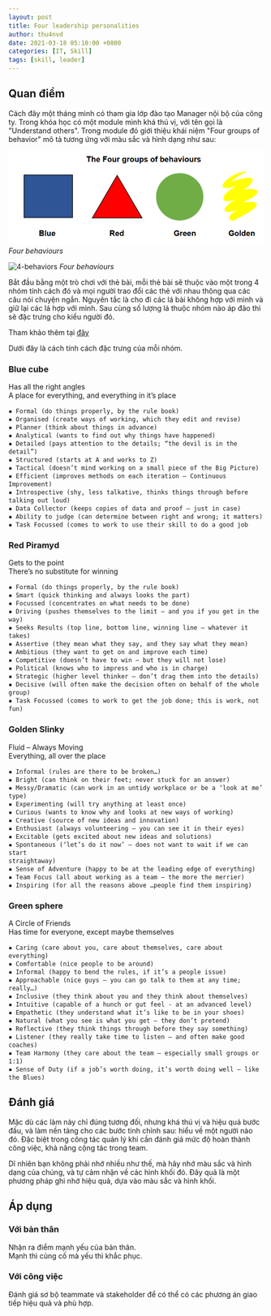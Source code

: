 ```yaml
---
layout: post
title: Four leadership personalities
author: thu4nvd
date: 2021-03-18 05:10:00 +0800
categories: [IT, Skill]
tags: [skill, leader]
---
```


## Quan điểm

Cách đây một tháng mình có tham gia lớp đào tạo Manager nội bộ của công ty. Trong khóa học có một module mình khá thú vị, với tên gọi là "Understand others". Trong module đó giới thiệu khái niệm "Four groups of behavior" mô tả tương ứng với màu sắc và hình dạng như sau:

![4-behaviors](/assets/img/4behaviors.png)
_Four behaviours_

![4-behaviors](https://photos.google.com/search/_tra_/photo/AF1QipMEUBuOXTq3agK5-XRtMKJEjuqkJSMK1Tuh19Jh)
_Four behaviours_

Bắt đầu bằng một trò chơi với thẻ bài, mỗi thẻ bài sẽ thuộc vào một trong 4 nhóm tính cách đó và mọi người trao đổi các thẻ với nhau thông qua các câu nói chuyện ngắn. Nguyên tắc là cho đi các lá bài không hợp với mình và giữ lại các lá hợp với mình. Sau cùng số lượng lá thuộc nhóm nào áp đảo thì sẽ đặc trưng cho kiểu người đó.

Tham khảo thêm tại [đây](https://ericgeiger.com/2015/09/four-leadership-personalities-what-color-are-you/)

Dưới đây là cách tính cách đặc trưng của mỗi nhóm.

### Blue cube 

Has all the right angles  
A place for everything, and everything in it’s place  
```
▪ Formal (do things properly, by the rule book)
▪ Organised (create ways of working, which they edit and revise)
▪ Planner (think about things in advance)
▪ Analytical (wants to find out why things have happened)
▪ Detailed (pays attention to the details; “the devil is in the detail”)
▪ Structured (starts at A and works to Z)
▪ Tactical (doesn’t mind working on a small piece of the Big Picture)
▪ Efficient (improves methods on each iteration – Continuous Improvement)
▪ Introspective (shy, less talkative, thinks things through before talking out loud)
▪ Data Collector (keeps copies of data and proof – just in case)
▪ Ability to judge (can determine between right and wrong; it matters)
▪ Task Focussed (comes to work to use their skill to do a good job
```

### Red Piramyd

Gets to the point  
There’s no substitute for winning  
```
▪ Formal (do things properly, by the rule book)
▪ Smart (quick thinking and always looks the part)
▪ Focussed (concentrates on what needs to be done)
▪ Driving (pushes themselves to the limit – and you if you get in the way)
▪ Seeks Results (top line, bottom line, winning line – whatever it takes)
▪ Assertive (they mean what they say, and they say what they mean)
▪ Ambitious (they want to get on and improve each time)
▪ Competitive (doesn’t have to win – but they will not lose)
▪ Political (knows who to impress and who is in charge)
▪ Strategic (higher level thinker – don’t drag them into the details)
▪ Decisive (will often make the decision often on behalf of the whole group)
▪ Task Focussed (comes to work to get the job done; this is work, not fun)
```

### Golden Slinky

Fluid – Always Moving  
Everything, all over the place  
```
▪ Informal (rules are there to be broken…)
▪ Bright (can think on their feet; never stuck for an answer)
▪ Messy/Dramatic (can work in an untidy workplace or be a ‘look at me’ type)
▪ Experimenting (will try anything at least once)
▪ Curious (wants to know why and looks at new ways of working)
▪ Creative (source of new ideas and innovation)
▪ Enthusiast (always volunteering – you can see it in their eyes)
▪ Excitable (gets excited about new ideas and solutions)
▪ Spontaneous (‘let’s do it now’ – does not want to wait if we can start
straightaway)
▪ Sense of Adventure (happy to be at the leading edge of everything)
▪ Team Focus (all about working as a team – the more the merrier)
▪ Inspiring (for all the reasons above …people find them inspiring)
```

### Green sphere

A Circle of Friends  
Has time for everyone, except maybe themselves  
```
▪ Caring (care about you, care about themselves, care about everything)
▪ Comfortable (nice people to be around)
▪ Informal (happy to bend the rules, if it’s a people issue)
▪ Approachable (nice guys – you can go talk to them at any time; really…)
▪ Inclusive (they think about you and they think about themselves)
▪ Intuitive (capable of a hunch or gut feel - at an advanced level)
▪ Empathetic (they understand what it’s like to be in your shoes)
▪ Natural (what you see is what you get – they don’t pretend)
▪ Reflective (they think things through before they say something)
▪ Listener (they really take time to listen – and often make good coaches)
▪ Team Harmony (they care about the team – especially small groups or 1:1)
▪ Sense of Duty (if a job’s worth doing, it’s worth doing well – like the Blues)
```

## Đánh giá

Mặc dù các làm này chỉ đúng tương đối, nhưng khá thú vị và hiệu quả bước đầu, và làm nền tảng cho các bước tinh chỉnh sau: hiểu về một người nào đó. Đặc biệt trong công tác quản lý khi cần đánh giá mức độ hoàn thành công việc, khả năng cộng tác trong team.

Dĩ nhiên bạn không phải nhớ nhiều như thế, mà hãy nhớ màu sắc và hình dạng của chúng, và tự cảm nhận về các hình khối đó. Đây quả là một phương pháp ghi nhớ hiệu quả, dựa vào màu sắc và hình khối.

## Áp dụng

### Với bản thân

Nhận ra điểm mạnh yếu của bản thân.   
Mạnh thì củng cố mà yếu thì khắc phục.  

### Với công việc

Đánh giá sơ bộ teammate và stakeholder để có thể có các phương án giao tiếp hiệu quả và phù hợp.
